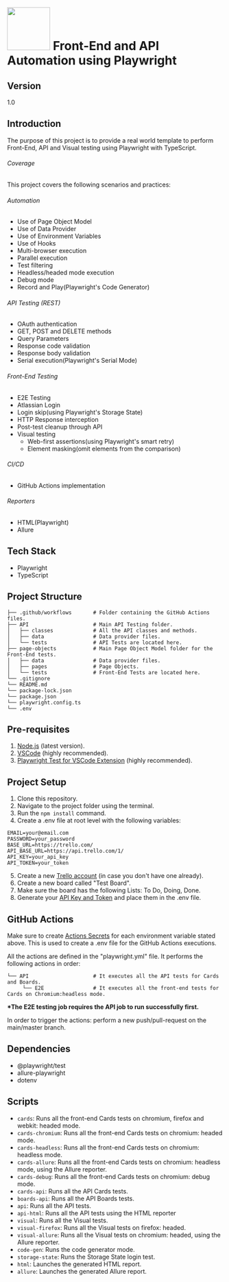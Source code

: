 # <img src="https://playwright.dev/img/playwright-logo.svg" width="100" height="100"> Front-End and API Automation using Playwright
## Version
1.0 

## Introduction

The purpose of this project is to provide a real world template to perform Front-End, API and Visual testing using Playwright with TypeScript.

###### Coverage
This project covers the following scenarios and practices:

###### Automation
  - Use of Page Object Model
  - Use of Data Provider
  - Use of Environment Variables
  - Use of Hooks
  - Multi-browser execution
  - Parallel execution
  - Test filtering
  - Headless/headed mode execution
  - Debug mode
  - Record and Play(Playwright's Code Generator) 
###### API Testing (REST)
  - OAuth authentication
  - GET, POST and DELETE methods
  - Query Parameters
  - Response code validation
  - Response body validation
  - Serial execution(Playwright's Serial Mode)
###### Front-End Testing
  - E2E Testing
  - Atlassian Login
  - Login skip(using Playwright's Storage State)
  - HTTP Response interception
  - Post-test cleanup through API
  - Visual testing
    - Web-first assertions(using Playwright's smart retry)
    - Element masking(omit elements from the comparison)
###### CI/CD
  - GitHub Actions implementation
###### Reporters
  - HTML(Playwright)
  - Allure  

## Tech Stack

- Playwright
- TypeScript

## Project Structure
```
├── .github/workflows       # Folder containing the GitHub Actions files.
├── API                     # Main API Testing folder.
│   ├── classes             # All the API classes and methods.
│   ├── data                # Data provider files.
│   └── tests               # API Tests are located here.                 
├── page-objects            # Main Page Object Model folder for the Front-End tests.
│   ├── data                # Data provider files.
│   ├── pages               # Page Objects.
│   └── tests               # Front-End Tests are located here.
└── .gitignore
└── README.md
└── package-lock.json
└── package.json
└── playwright.config.ts
└── .env
```

## Pre-requisites

1. [Node.js](https://nodejs.org/en/download/) (latest version).
2. [VSCode](https://code.visualstudio.com/download) (highly recommended).
3. [Playwright Test for VSCode Extension](https://marketplace.visualstudio.com/items?itemName=ms-playwright.playwright) (highly recommended).


## Project Setup

1. Clone this repository.
2. Navigate to the project folder using the terminal.
3. Run the ```npm install``` command.
4. Create a .env file at root level with the following variables:
```
EMAIL=your@email.com
PASSWORD=your_password
BASE_URL=https://trello.com/
API_BASE_URL=https://api.trello.com/1/
API_KEY=your_api_key
API_TOKEN=your_token
```
5. Create a new [Trello account](https://trello.com/signup) (in case you don't have one already).
6. Create a new board called "Test Board".
7. Make sure the board has the following Lists: To Do, Doing, Done.
8. Generate your [API Key and Token](https://developer.atlassian.com/cloud/trello/guides/rest-api/api-introduction/) and place them in the .env file.

## GitHub Actions
Make sure to create [Actions Secrets](https://docs.github.com/en/actions/security-guides/encrypted-secrets#creating-encrypted-secrets-for-a-repository) for each environment variable stated above. This is used to create a .env file for the GitHub Actions executions.

All the actions are defined in the "playwright.yml" file. It performs the following actions in order:

```
└── API                     # It executes all the API tests for Cards and Boards.
     └── E2E                # It executes all the front-end tests for Cards on Chromium:headless mode.
```

__*The E2E testing job requires the API job to run successfully first.__

In order to trigger the actions: perform a new push/pull-request on the main/master branch. 

## Dependencies
- @playwright/test
- allure-playwright
- dotenv

## Scripts
- ```cards```: Runs all the front-end Cards tests on chromium, firefox and webkit: headed mode.
- ```cards-chromium```: Runs all the front-end Cards tests on chromium: headed mode.
- ```cards-headless```: Runs all the front-end Cards tests on chromium: headless mode.
- ```cards-allure```: Runs all the front-end Cards tests on chromium: headless mode, using the Allure reporter.
- ```cards-debug```: Runs all the front-end Cards tests on chromium: debug mode.
- ```cards-api```: Runs all the API Cards tests.
- ```boards-api```: Runs all the API Boards tests.
- ```api```: Runs all the API tests.
- ```api-html```: Runs all the API tests using the HTML reporter
- ```visual```: Runs all the Visual tests.
- ```visual-firefox```: Runs all the Visual tests on firefox: headed.
- ```visual-allure```: Runs all the Visual tests on chromium: headed, using the Allure reporter.
- ```code-gen```: Runs the code generator mode.
- ```storage-state```: Runs the Storage State login test.
- ```html```: Launches the generated HTML report.
- ```allure```: Launches the generated Allure report.
